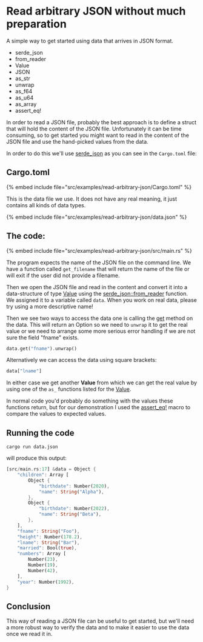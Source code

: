 # Read arbitrary JSON without much preparation

A simple way to get started using data that arrives in JSON format.

- serde_json
- from_reader
- Value
- JSON
- as_str
- unwrap
- as_f64
- as_u64
- as_array
- assert_eq!


In order to read a JSON file, probably the best approach is to define a struct that will hold the content of the JSON file.
Unfortunately it can be time consuming, so  to get started you might want to read in the content of the JSON file and
use the hand-picked values from the data.

In order to do this we'll use [serde_json](https://docs.rs/serde_json/latest/serde_json/) as you can see in the `Cargo.toml`
file:

## Cargo.toml

{% embed include file="src/examples/read-arbitrary-json/Cargo.toml" %}

This is the data file we use. It does not have any real meaning, it just contains all kinds of data types.

{% embed include file="src/examples/read-arbitrary-json/data.json" %}

## The code:

{% embed include file="src/examples/read-arbitrary-json/src/main.rs" %}


The program expects the name of the JSON file on the command line. We have a function called `get_filename` that will
return the name of the file or will exit if the user did not provide a filename.

Then we open the JSON file and read in the content and convert it into a data-structure of type
[Value](https://docs.rs/serde_json/latest/serde_json/enum.Value.html) using the
[serde_json::from_reader](https://docs.rs/serde_json/latest/serde_json/fn.from_reader.html) function.
We assigned it to a variable called `data`. When you work on real data, please try using a more descriptive name!

Then we see two ways to access the data one is calling the [get](https://docs.rs/serde_json/latest/serde_json/enum.Value.html#method.get) method
on the data. This will return an Option so we need to `unwrap` it to get the real value or we need to arrange some
more serious error handling if we are not sure the field "fname" exists.

```rust
data.get("fname").unwrap()
```

Alternatively we can access the data using square brackets:

```rust
data["lname"]
```

In either case we get another **Value** from which we can get the real value by using one of the `as_` functions listed
for the [Value](https://docs.rs/serde_json/latest/serde_json/enum.Value.html).


In normal code you'd probably do something with the values these functions return, but for our demonstration I used
the [assert_eq!](https://doc.rust-lang.org/std/macro.assert_eq.html) macro to compare the values to expected values.


## Running the code

```
cargo run data.json
```

will produce this output:

```rust
[src/main.rs:17] &data = Object {
    "children": Array [
        Object {
            "birthdate": Number(2020),
            "name": String("Alpha"),
        },
        Object {
            "birthdate": Number(2022),
            "name": String("Beta"),
        },
    ],
    "fname": String("Foo"),
    "height": Number(178.2),
    "lname": String("Bar"),
    "married": Bool(true),
    "numbers": Array [
        Number(23),
        Number(19),
        Number(42),
    ],
    "year": Number(1992),
}
```

## Conclusion

This way of reading a JSON file can be useful to get started, but we'll need a more robust way to verify the data and to
make it easier to use the data once we read it in.




